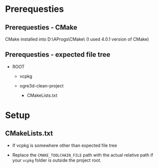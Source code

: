 

# Prerequesties

## Prerequesties - CMake

CMake installed into D:\AProgs\CMake\ (I used 4.0.1 version of CMake)



## Prerequesties - expected file tree

- ROOT
  
  - vcpkg
  
  - ogre3d-clean-project
    
    - CMakeLists.txt

# Setup

## CMakeLists.txt

- If vcpkg is somewhere other than expected file tree

- Replace the `CMAKE_TOOLCHAIN_FILE` path with the actual relative path if your `vcpkg` folder is outside the project root.
